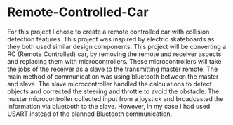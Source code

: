 # Remote-Controlled-Car
For this project I chose to create a remote controlled car with collision detection features. This project was inspired by electric skateboards as they both used similar design components. This project will be converting a RC (Remote Controlled) car, by removing the remote and receiver aspects and replacing them with microcontrollers. These microcontrollers will take the jobs of the receiver as a slave to the transmitting master remote.
The main method of communication was using bluetooth between the master and slave. The slave microcontroller handled the calculations to detect objects and corrected the steering and throttle to avoid the obstacle. The master microcontroller collected input from a joystick and broadcasted the information via bluetooth to the slave. However, in my case I had used USART instead of the planned Bluetooth communication.
